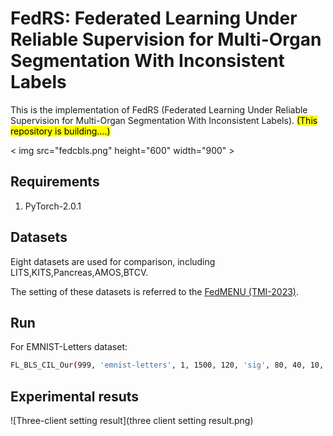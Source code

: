 # FedRS: Federated Learning Under Reliable Supervision for Multi-Organ Segmentation With Inconsistent Labels

This is the implementation of FedRS (Federated Learning Under Reliable Supervision for Multi-Organ Segmentation With Inconsistent Labels). <mark>(This repository is building....)</mark>


< img src="fedcbls.png" height="600" width="900" >

## Requirements

1. PyTorch-2.0.1

## Datasets
Eight datasets are used for comparison, including LITS,KITS,Pancreas,AMOS,BTCV.

The setting of these datasets is referred to the [FedMENU (TMI-2023)](https://ieeexplore.ieee.org/document/10107904).


## Run 

For EMNIST-Letters dataset:

```bash
FL_BLS_CIL_Our(999, 'emnist-letters', 1, 1500, 120, 'sig', 80, 40, 10, 0.01, 0.001, 10, 0.05, true, 1);
```

## Experimental resuts
![Three-client setting result](three client setting result.png)

